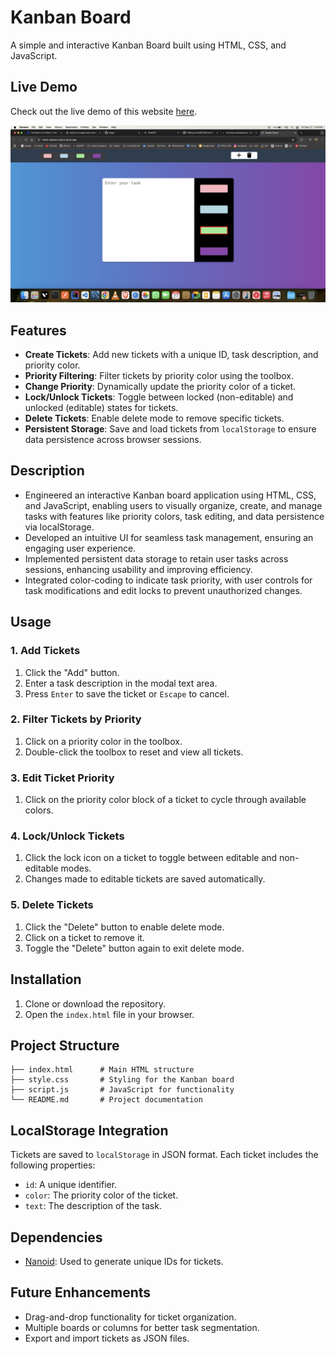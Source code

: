# Kanban Board

A simple and interactive Kanban Board built using HTML, CSS, and JavaScript.

## Live Demo

Check out the live demo of this website [here](https://harsh-kanban-board.vercel.app/).

<img src ="./image.webp">

## Features

- **Create Tickets**: Add new tickets with a unique ID, task description, and priority color.
- **Priority Filtering**: Filter tickets by priority color using the toolbox.
- **Change Priority**: Dynamically update the priority color of a ticket.
- **Lock/Unlock Tickets**: Toggle between locked (non-editable) and unlocked (editable) states for tickets.
- **Delete Tickets**: Enable delete mode to remove specific tickets.
- **Persistent Storage**: Save and load tickets from `localStorage` to ensure data persistence across browser sessions.

## Description

- Engineered an interactive Kanban board application using HTML, CSS, and JavaScript, enabling users to visually organize, create, and manage tasks with features like priority colors, task editing, and data persistence via localStorage.
- Developed an intuitive UI for seamless task management, ensuring an engaging user experience.
- Implemented persistent data storage to retain user tasks across sessions, enhancing usability and improving efficiency.
- Integrated color-coding to indicate task priority, with user controls for task modifications and edit locks to prevent unauthorized changes.

## Usage

### 1. Add Tickets

1. Click the "Add" button.
2. Enter a task description in the modal text area.
3. Press `Enter` to save the ticket or `Escape` to cancel.

### 2. Filter Tickets by Priority

1. Click on a priority color in the toolbox.
2. Double-click the toolbox to reset and view all tickets.

### 3. Edit Ticket Priority

1. Click on the priority color block of a ticket to cycle through available colors.

### 4. Lock/Unlock Tickets

1. Click the lock icon on a ticket to toggle between editable and non-editable modes.
2. Changes made to editable tickets are saved automatically.

### 5. Delete Tickets

1. Click the "Delete" button to enable delete mode.
2. Click on a ticket to remove it.
3. Toggle the "Delete" button again to exit delete mode.

## Installation

1. Clone or download the repository.
2. Open the `index.html` file in your browser.

## Project Structure

```
├── index.html      # Main HTML structure
├── style.css       # Styling for the Kanban board
├── script.js       # JavaScript for functionality
└── README.md       # Project documentation
```

## LocalStorage Integration

Tickets are saved to `localStorage` in JSON format. Each ticket includes the following properties:

- `id`: A unique identifier.
- `color`: The priority color of the ticket.
- `text`: The description of the task.

## Dependencies

- [Nanoid](https://github.com/ai/nanoid): Used to generate unique IDs for tickets.

## Future Enhancements

- Drag-and-drop functionality for ticket organization.
- Multiple boards or columns for better task segmentation.
- Export and import tickets as JSON files.
